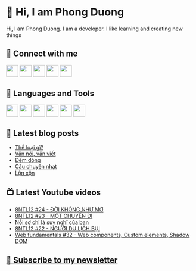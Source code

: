 # 👋 Hi, I am Phong Duong

Hi, I am Phong Duong. I am a developer. I like learning and creating new things

## 🔗 Connect with me
[<img height="32" width="32" src="https://cdn.jsdelivr.net/npm/simple-icons@v3/icons/youtube.svg" />](https://www.youtube.com/channel/UCXykqt3V2-9bYXKWZRcH0rA)
[<img height="32" width="32" src="https://cdn.jsdelivr.net/npm/simple-icons@v3/icons/instagram.svg" />](https://www.instagram.com/phongduonglh)
[<img height="32" width="32" src="https://cdn.jsdelivr.net/npm/simple-icons@v3/icons/twitter.svg" />](https://twitter.com/phongduonglh)
[<img height="32" width="32" src="https://cdn.jsdelivr.net/npm/simple-icons@v3/icons/facebook.svg" />](https://www.facebook.com/phongduonglh)
[<img height="32" width="32" src="https://cdn.jsdelivr.net/npm/simple-icons@v3/icons/linkedin.svg" />](https://www.linkedin.com/in/phongduonglh)

## 🧰 Languages and Tools

[<img height="32" width="32" src="https://cdn.jsdelivr.net/npm/simple-icons@v3/icons/javascript.svg" />](javascript)
[<img height="32" width="32" src="https://cdn.jsdelivr.net/npm/simple-icons@v3/icons/html5.svg" />](html5)
[<img height="32" width="32" src="https://cdn.jsdelivr.net/npm/simple-icons@v3/icons/css3.svg" />](css3)
[<img height="32" width="32" src="https://cdn.jsdelivr.net/npm/simple-icons@v3/icons/node-dot-js.svg" />](nodejs)
[<img height="32" width="32" src="https://cdn.jsdelivr.net/npm/simple-icons@v3/icons/react.svg" />](react)
[<img height="32" width="32" src="https://cdn.jsdelivr.net/npm/simple-icons@v3/icons/vue-dot-js.svg" />](vue)

## 📝 Latest blog posts

<!-- BLOG-POST-LIST:START -->
- [Thể loại gì?](https://phongduong.dev/blog/2021/05/the-loai-gi/)
- [Văn nói, văn viết](https://phongduong.dev/blog/2021/05/van-noi-van-viet/)
- [Đếm dòng](https://phongduong.dev/blog/2021/05/dem-dong/)
- [Câu chuyện nhạt](https://phongduong.dev/blog/2021/05/cau-chuyen-nhat/)
- [Lộn xộn](https://phongduong.dev/blog/2021/05/lon-xon/)
<!-- BLOG-POST-LIST:END -->

## 📺 Latest Youtube videos

<!-- YOUTUBE-VIDEO-LIST:START -->
- [8NTL12 #24 - ĐỜI KHÔNG NHƯ MƠ](https://www.youtube.com/watch?v=2H93Uj2spOI)
- [8NTL12 #23 - MỘT CHUYẾN ĐI](https://www.youtube.com/watch?v=INmpS8U3ehk)
- [Nỗi sợ chỉ là suy nghĩ của bạn](https://www.youtube.com/watch?v=WaIA77dt5-A)
- [8NTL12 #22 - NGƯỜI DU LỊCH BỤI](https://www.youtube.com/watch?v=ZBLz044lQaA)
- [Web fundamentals #32 - Web components, Custom elements, Shadow DOM](https://www.youtube.com/watch?v=wJev-mq5n3Q)
<!-- YOUTUBE-VIDEO-LIST:END -->

## [💌 Subscribe to my newsletter](https://koogio.substack.com/)
